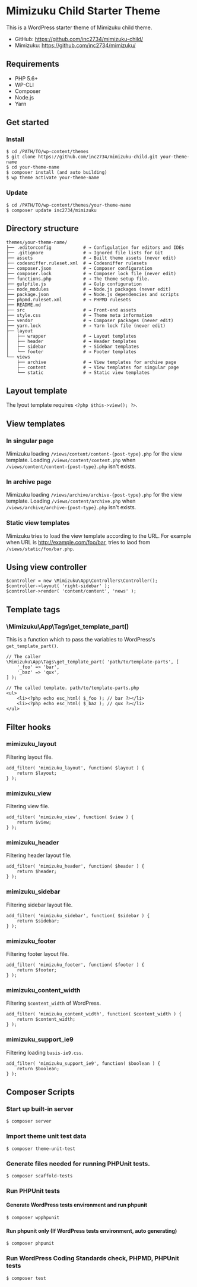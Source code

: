 # Mimizuku Child Starter Theme

This is a WordPress starter theme of Mimizuku child theme.

* GitHub: https://github.com/inc2734/mimizuku-child/
* Mimizuku: https://github.com/inc2734/mimizuku/

## Requirements
* PHP 5.6+
* WP-CLI
* Composer
* Node.js
* Yarn

## Get started
### Install
```
$ cd /PATH/TO/wp-content/themes
$ git clone https://github.com/inc2734/mimizuku-child.git your-theme-name
$ cd your-theme-name
$ composer install (and auto building)
$ wp theme activate your-theme-name
```

### Update
```
$ cd /PATH/TO/wp-content/themes/your-theme-name
$ composer update inc2734/mimizuku
```

## Directory structure
```
themes/your-theme-name/
├── .editorconfig            # → Configulation for editors and IDEs
├── .gitignore               # → Ignored file lists for Git
├── assets                   # → Built theme assets (never edit)
├── codesniffer.ruleset.xml  # → Codesniffer rulesets
├── composer.json            # → Composer configuration
├── composer.lock            # → Composer lock file (never edit)
├── functions.php            # → The theme setup file.
├── gulpfile.js              # → Gulp configuration
├── node_modules             # → Node.js packages (never edit)
├── package.json             # → Node.js dependencies and scripts
├── phpmd.ruleset.xml        # → PHPMD rulesets
├── README.md
├── src                      # → Front-end assets
├── style.css                # → Theme meta information
├── vendor                   # → Composer packages (never edit)
├── yarn.lock                # → Yarn lock file (never edit)
├── layout
│   ├── wrapper              # → Layout templates
│   ├── header               # → Header templates
│   ├── sidebar              # → Sidebar templates
│   └── footer               # → Footer templates
└── views
    ├── archive              # → View templates for archive page
    ├── content              # → View templates for singular page
    └── static               # → Static view templates
```

## Layout template

The lyout template requires `<?php $this->view(); ?>`.

## View templates

### In singular page

Mimizuku loading `/views/content/content-{post-type}.php` for the view template.
Loading `/views/content/content.php` when `/views/content/content-{post-type}.php` isn't exists.

### In archive page

Mimizuku loading `/views/archive/archive-{post-type}.php` for the view template.
Loading `/views/content/archive.php` when `/views/archive/archive-{post-type}.php` isn't exists.

### Static view templates

Mimizuku tries to load the view template according to the URL. For example when URL is http://example.com/foo/bar, tries to laod from `/views/static/foo/bar.php`.

## Using view controller
```
$controller = new \Mimizuku\App\Controllers\Controller();
$controller->layout( 'right-sidebar' );
$controller->render( 'content/content', 'news' );
```

## Template tags

### \\Mimizuku\\App\\Tags\\get_template_part()

This is a function which to pass the variables to WordPress's `get_template_part()`.

```
// The caller
\Mimizuku\App\Tags\get_template_part( 'path/to/template-parts', [
	'_foo' => 'bar',
	'_baz' => 'qux',
] );

// The called template. path/to/template-parts.php
<ul>
	<li><?php echo esc_html( $_foo ); // bar ?></li>
	<li><?php echo esc_html( $_baz ); // qux ?></li>
</ul>
```

## Filter hooks

### mimizuku_layout

Filtering layout file.

```
add_filter( 'mimizuku_layout', function( $layout ) {
	return $layout;
} );
```

### mimizuku_view

Filtering view file.

```
add_filter( 'mimizuku_view', function( $view ) {
	return $view;
} );
```

### mimizuku_header

Filtering header layout file.

```
add_filter( 'mimizuku_header', function( $header ) {
	return $header;
} );
```

### mimizuku_sidebar

Filtering sidebar layout file.

```
add_filter( 'mimizuku_sidebar', function( $sidebar ) {
	return $sidebar;
} );
```

### mimizuku_footer

Filtering footer layout file.

```
add_filter( 'mimizuku_footer', function( $footer ) {
	return $footer;
} );
```

### mimizuku_content_width

Filtering `$content_width` of WordPress.

```
add_filter( 'mimizuku_content_width', function( $content_width ) {
	return $content_width;
} );
```

### mimizuku_support_ie9

Filtering loading `basis-ie9.css`.

```
add_filter( 'mimizuku_support_ie9', function( $boolean ) {
	return $boolean;
} );
```

## Composer Scripts

### Start up built-in server
```
$ composer server
```

### Import theme unit test data
```
$ composer theme-unit-test
```

### Generate files needed for running PHPUnit tests.
```
$ composer scaffold-tests
```

### Run PHPUnit tests
#### Generate WordPress tests environment and run phpunit
```
$ composer wpphpunit
```

#### Run phpunit only (If WordPress tests environment, auto generating)
```
$ composer phpunit
```

### Run WordPress Coding Standards check, PHPMD, PHPUnit tests
```
$ composer test
```
